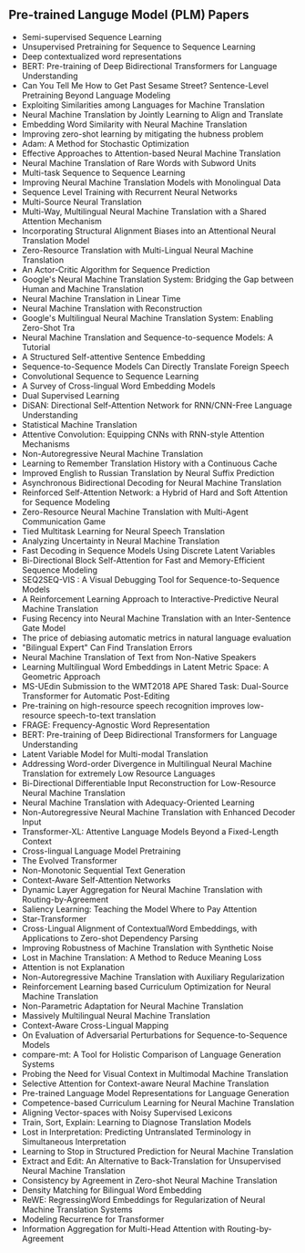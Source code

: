 <h2> Pre-trained Languge Model (PLM) Papers </h2>

<ul>

                             

 <li><a target="_blank" href="https://github.com/manjunath5496/Pre-trained-Languge-Model-Papers/blob/master/ptl(1).pdf" style="text-decoration:none;">Semi-supervised Sequence Learning</a></li>

 <li><a target="_blank" href="https://github.com/manjunath5496/Pre-trained-Languge-Model-Papers/blob/master/ptl(2).pdf" style="text-decoration:none;">Unsupervised Pretraining for Sequence to Sequence Learning</a></li>

<li><a target="_blank" href="https://github.com/manjunath5496/Pre-trained-Languge-Model-Papers/blob/master/ptl(3).pdf" style="text-decoration:none;">Deep contextualized word representations</a></li>
 <li><a target="_blank" href="https://github.com/manjunath5496/Pre-trained-Languge-Model-Papers/blob/master/ptl(4).pdf" style="text-decoration:none;">BERT: Pre-training of Deep Bidirectional Transformers for Language Understanding</a></li>                              
<li><a target="_blank" href="https://github.com/manjunath5496/Pre-trained-Languge-Model-Papers/blob/master/ptl(5).pdf" style="text-decoration:none;">Can You Tell Me How to Get Past Sesame Street? Sentence-Level Pretraining Beyond Language Modeling</a></li>
<li><a target="_blank" href="https://github.com/manjunath5496/Pre-trained-Languge-Model-Papers/blob/master/ptl(6).pdf" style="text-decoration:none;">Exploiting Similarities among Languages for Machine Translation</a></li>
 <li><a target="_blank" href="https://github.com/manjunath5496/Pre-trained-Languge-Model-Papers/blob/master/ptl(7).pdf" style="text-decoration:none;">Neural Machine Translation by Jointly Learning to Align and Translate</a></li>

 <li><a target="_blank" href="https://github.com/manjunath5496/Pre-trained-Languge-Model-Papers/blob/master/ptl(8).pdf" style="text-decoration:none;"> Embedding Word Similarity with Neural Machine Translation</a></li>
   <li><a target="_blank" href="https://github.com/manjunath5496/Pre-trained-Languge-Model-Papers/blob/master/ptl(9).pdf" style="text-decoration:none;">Improving zero-shot learning by mitigating the hubness problem</a></li>
  
   
 <li><a target="_blank" href="https://github.com/manjunath5496/Pre-trained-Languge-Model-Papers/blob/master/ptl(10).pdf" style="text-decoration:none;">Adam: A Method for Stochastic Optimization</a></li>                              
<li><a target="_blank" href="https://github.com/manjunath5496/Pre-trained-Languge-Model-Papers/blob/master/ptl(11).pdf" style="text-decoration:none;">Effective Approaches to Attention-based Neural Machine Translation</a></li>
<li><a target="_blank" href="https://github.com/manjunath5496/Pre-trained-Languge-Model-Papers/blob/master/ptl(12).pdf" style="text-decoration:none;">Neural Machine Translation of Rare Words with Subword Units</a></li>
<li><a target="_blank" href="https://github.com/manjunath5496/Pre-trained-Languge-Model-Papers/blob/master/ptl(13).pdf" style="text-decoration:none;">Multi-task Sequence to Sequence Learning</a></li>

<li><a target="_blank" href="https://github.com/manjunath5496/Pre-trained-Languge-Model-Papers/blob/master/ptl(14).pdf" style="text-decoration:none;">Improving Neural Machine Translation Models with Monolingual Data</a></li>
                              
<li><a target="_blank" href="https://github.com/manjunath5496/Pre-trained-Languge-Model-Papers/blob/master/ptl(15).pdf" style="text-decoration:none;">Sequence Level Training with Recurrent Neural Networks</a></li>

<li><a target="_blank" href="https://github.com/manjunath5496/Pre-trained-Languge-Model-Papers/blob/master/ptl(16).pdf" style="text-decoration:none;">Multi-Source Neural Translation</a></li>

  <li><a target="_blank" href="https://github.com/manjunath5496/Pre-trained-Languge-Model-Papers/blob/master/ptl(17).pdf" style="text-decoration:none;">Multi-Way, Multilingual Neural Machine Translation with a Shared Attention Mechanism</a></li>   
  
<li><a target="_blank" href="https://github.com/manjunath5496/Pre-trained-Languge-Model-Papers/blob/master/ptl(18).pdf" style="text-decoration:none;">Incorporating Structural Alignment Biases into an Attentional Neural Translation Model</a></li> 

  
<li><a target="_blank" href="https://github.com/manjunath5496/Pre-trained-Languge-Model-Papers/blob/master/ptl(19).pdf" style="text-decoration:none;">Zero-Resource Translation with Multi-Lingual Neural Machine Translation</a></li> 

<li><a target="_blank" href="https://github.com/manjunath5496/Pre-trained-Languge-Model-Papers/blob/master/ptl(20).pdf" style="text-decoration:none;"> An Actor-Critic Algorithm for Sequence Prediction</a></li>

<li><a target="_blank" href="https://github.com/manjunath5496/Pre-trained-Languge-Model-Papers/blob/master/ptl(21).pdf" style="text-decoration:none;">Google's Neural Machine Translation System: Bridging the Gap between Human and Machine Translation</a></li>
<li><a target="_blank" href="https://github.com/manjunath5496/Pre-trained-Languge-Model-Papers/blob/master/ptl(22).pdf" style="text-decoration:none;">Neural Machine Translation in Linear Time</a></li> 
 <li><a target="_blank" href="https://github.com/manjunath5496/Pre-trained-Languge-Model-Papers/blob/master/ptl(23).pdf" style="text-decoration:none;">Neural Machine Translation with Reconstruction</a></li> 
 

   <li><a target="_blank" href="https://github.com/manjunath5496/Pre-trained-Languge-Model-Papers/blob/master/ptl(24).pdf" style="text-decoration:none;">Google's Multilingual Neural Machine Translation System: Enabling Zero-Shot Tra</a></li>
 
   <li><a target="_blank" href="https://github.com/manjunath5496/Pre-trained-Languge-Model-Papers/blob/master/ptl(25).pdf" style="text-decoration:none;">Neural Machine Translation and Sequence-to-sequence Models: A Tutorial</a></li>                              
 <li><a target="_blank" href="https://github.com/manjunath5496/Pre-trained-Languge-Model-Papers/blob/master/ptl(26).pdf" style="text-decoration:none;">A Structured Self-attentive Sentence Embedding</a></li>
 <li><a target="_blank" href="https://github.com/manjunath5496/Pre-trained-Languge-Model-Papers/blob/master/ptl(27).pdf" style="text-decoration:none;">Sequence-to-Sequence Models Can Directly Translate Foreign Speech</a></li>
   
 
   <li><a target="_blank" href="https://github.com/manjunath5496/Pre-trained-Languge-Model-Papers/blob/master/ptl(28).pdf" style="text-decoration:none;">Convolutional Sequence to Sequence Learning</a></li>
 
   <li><a target="_blank" href="https://github.com/manjunath5496/Pre-trained-Languge-Model-Papers/blob/master/ptl(29).pdf" style="text-decoration:none;">A Survey of Cross-lingual Word Embedding Models</a></li>                              

  <li><a target="_blank" href="https://github.com/manjunath5496/Pre-trained-Languge-Model-Papers/blob/master/ptl(30).pdf" style="text-decoration:none;">Dual Supervised Learning</a></li>
 
   <li><a target="_blank" href="https://github.com/manjunath5496/Pre-trained-Languge-Model-Papers/blob/master/ptl(31).pdf" style="text-decoration:none;">DiSAN: Directional Self-Attention Network for RNN/CNN-Free Language Understanding</a></li> 
    <li><a target="_blank" href="https://github.com/manjunath5496/Pre-trained-Languge-Model-Papers/blob/master/ptl(32).pdf" style="text-decoration:none;">Statistical Machine Translation</a></li> 

   <li><a target="_blank" href="https://github.com/manjunath5496/Pre-trained-Languge-Model-Papers/blob/master/ptl(33).pdf" style="text-decoration:none;">Attentive Convolution:
Equipping CNNs with RNN-style Attention Mechanisms</a></li>                              

  <li><a target="_blank" href="https://github.com/manjunath5496/Pre-trained-Languge-Model-Papers/blob/master/ptl(34).pdf" style="text-decoration:none;">Non-Autoregressive Neural Machine Translation</a></li> 
 
  <li><a target="_blank" href="https://github.com/manjunath5496/Pre-trained-Languge-Model-Papers/blob/master/ptl(35).pdf" style="text-decoration:none;">Learning to Remember Translation History with a Continuous Cache</a></li> 

  <li><a target="_blank" href="https://github.com/manjunath5496/Pre-trained-Languge-Model-Papers/blob/master/ptl(36).pdf" style="text-decoration:none;">Improved English to Russian Translation by Neural Suffix Prediction</a></li> 
 
<li><a target="_blank" href="https://github.com/manjunath5496/Pre-trained-Languge-Model-Papers/blob/master/ptl(37).pdf" style="text-decoration:none;">Asynchronous Bidirectional Decoding for Neural Machine Translation</a></li>
 <li><a target="_blank" href="https://github.com/manjunath5496/Pre-trained-Languge-Model-Papers/blob/master/ptl(38).pdf" style="text-decoration:none;">Reinforced Self-Attention Network: a Hybrid of Hard and Soft Attention for Sequence Modeling</a></li>
<li><a target="_blank" href="https://github.com/manjunath5496/Pre-trained-Languge-Model-Papers/blob/master/ptl(39).pdf" style="text-decoration:none;">Zero-Resource Neural Machine Translation with Multi-Agent Communication Game</a></li>
 <li><a target="_blank" href="https://github.com/manjunath5496/Pre-trained-Languge-Model-Papers/blob/master/ptl(40).pdf" style="text-decoration:none;">Tied Multitask Learning for Neural Speech Translation</a></li>                              
<li><a target="_blank" href="https://github.com/manjunath5496/Pre-trained-Languge-Model-Papers/blob/master/ptl(41).pdf" style="text-decoration:none;">Analyzing Uncertainty in Neural Machine Translation</a></li>
<li><a target="_blank" href="https://github.com/manjunath5496/Pre-trained-Languge-Model-Papers/blob/master/ptl(42).pdf" style="text-decoration:none;">Fast Decoding in Sequence Models Using Discrete Latent Variables</a></li>
 
  <li><a target="_blank" href="https://github.com/manjunath5496/Pre-trained-Languge-Model-Papers/blob/master/ptl(43).pdf" style="text-decoration:none;">Bi-Directional Block Self-Attention for Fast and Memory-Efficient Sequence Modeling</a></li>
 <li><a target="_blank" href="https://github.com/manjunath5496/Pre-trained-Languge-Model-Papers/blob/master/ptl(44).pdf" style="text-decoration:none;">SEQ2SEQ-VIS : A Visual Debugging Tool for Sequence-to-Sequence Models</a></li>
   <li><a target="_blank" href="https://github.com/manjunath5496/Pre-trained-Languge-Model-Papers/blob/master/ptl(45).pdf" style="text-decoration:none;">A Reinforcement Learning Approach to Interactive-Predictive Neural Machine Translation</a></li>  
   
<li><a target="_blank" href="https://github.com/manjunath5496/Pre-trained-Languge-Model-Papers/blob/master/ptl(46).pdf" style="text-decoration:none;">Fusing Recency into Neural Machine Translation with an Inter-Sentence Gate Model</a></li> 
                             
<li><a target="_blank" href="https://github.com/manjunath5496/Pre-trained-Languge-Model-Papers/blob/master/ptl(47).pdf" style="text-decoration:none;">The price of debiasing automatic metrics in natural language evaluation</a></li>
<li><a target="_blank" href="https://github.com/manjunath5496/Pre-trained-Languge-Model-Papers/blob/master/ptl(48).pdf" style="text-decoration:none;">"Bilingual Expert" Can Find Translation Errors</a></li>

<li><a target="_blank" href="https://github.com/manjunath5496/Pre-trained-Languge-Model-Papers/blob/master/ptl(49).pdf" style="text-decoration:none;">Neural Machine Translation of Text from Non-Native Speakers</a></li>
                              
<li><a target="_blank" href="https://github.com/manjunath5496/Pre-trained-Languge-Model-Papers/blob/master/ptl(50).pdf" style="text-decoration:none;">Learning Multilingual Word Embeddings in Latent Metric Space: A Geometric Approach</a></li>
<li><a target="_blank" href="https://github.com/manjunath5496/Pre-trained-Languge-Model-Papers/blob/master/ptl(51).pdf" style="text-decoration:none;">MS-UEdin Submission to the WMT2018 APE Shared Task: Dual-Source Transformer for Automatic Post-Editing</a></li>
<li><a target="_blank" href="https://github.com/manjunath5496/Pre-trained-Languge-Model-Papers/blob/master/ptl(52).pdf" style="text-decoration:none;">Pre-training on high-resource speech recognition improves low-resource speech-to-text translation</a></li>

<li><a target="_blank" href="https://github.com/manjunath5496/Pre-trained-Languge-Model-Papers/blob/master/ptl(53).pdf" style="text-decoration:none;">FRAGE: Frequency-Agnostic Word Representation </a></li>
 
<li><a target="_blank" href="https://github.com/manjunath5496/Pre-trained-Languge-Model-Papers/blob/master/ptl(54).pdf" style="text-decoration:none;">BERT: Pre-training of Deep Bidirectional Transformers for Language Understanding </a></li>

<li><a target="_blank" href="https://github.com/manjunath5496/Pre-trained-Languge-Model-Papers/blob/master/ptl(55).pdf" style="text-decoration:none;">Latent Variable Model for Multi-modal Translation</a></li>
 
  <li><a target="_blank" href="https://github.com/manjunath5496/Pre-trained-Languge-Model-Papers/blob/master/ptl(56).pdf" style="text-decoration:none;">Addressing Word-order Divergence in Multilingual Neural Machine Translation for extremely Low Resource Languages </a></li>                              

  <li><a target="_blank" href="https://github.com/manjunath5496/Pre-trained-Languge-Model-Papers/blob/master/ptl(57).pdf" style="text-decoration:none;">Bi-Directional Differentiable Input Reconstruction for Low-Resource Neural Machine Translation </a></li>
 
   <li><a target="_blank" href="https://github.com/manjunath5496/Pre-trained-Languge-Model-Papers/blob/master/ptl(58).pdf" style="text-decoration:none;">Neural Machine Translation with Adequacy-Oriented Learning</a></li>
    <li><a target="_blank" href="https://github.com/manjunath5496/Pre-trained-Languge-Model-Papers/blob/master/ptl(59).pdf" style="text-decoration:none;">Non-Autoregressive Neural Machine Translation with Enhanced Decoder Input</a></li>
 
  <li><a target="_blank" href="https://github.com/manjunath5496/Pre-trained-Languge-Model-Papers/blob/master/ptl(60).pdf" style="text-decoration:none;">Transformer-XL: Attentive Language Models Beyond a Fixed-Length Context</a></li>
 
   <li><a target="_blank" href="https://github.com/manjunath5496/Pre-trained-Languge-Model-Papers/blob/master/ptl(61).pdf" style="text-decoration:none;">Cross-lingual Language Model Pretraining</a></li>
 
   <li><a target="_blank" href="https://github.com/manjunath5496/Pre-trained-Languge-Model-Papers/blob/master/ptl(62).pdf" style="text-decoration:none;">The Evolved Transformer</a></li>
 
   <li><a target="_blank" href="https://github.com/manjunath5496/Pre-trained-Languge-Model-Papers/blob/master/ptl(63).pdf" style="text-decoration:none;">Non-Monotonic Sequential Text Generation</a></li>                              

  <li><a target="_blank" href="https://github.com/manjunath5496/Pre-trained-Languge-Model-Papers/blob/master/ptl(64).pdf" style="text-decoration:none;">Context-Aware Self-Attention Networks</a></li>
 
   <li><a target="_blank" href="https://github.com/manjunath5496/Pre-trained-Languge-Model-Papers/blob/master/ptl(65).pdf" style="text-decoration:none;">Dynamic Layer Aggregation for Neural Machine Translation with Routing-by-Agreement </a></li> 

   <li><a target="_blank" href="https://github.com/manjunath5496/Pre-trained-Languge-Model-Papers/blob/master/ptl(66).pdf" style="text-decoration:none;">Saliency Learning: Teaching the Model Where to Pay Attention</a></li> 
 
   <li><a target="_blank" href="https://github.com/manjunath5496/Pre-trained-Languge-Model-Papers/blob/master/ptl(67).pdf" style="text-decoration:none;">Star-Transformer</a></li>                              

  <li><a target="_blank" href="https://github.com/manjunath5496/Pre-trained-Languge-Model-Papers/blob/master/ptl(68).pdf" style="text-decoration:none;">Cross-Lingual Alignment of ContextualWord Embeddings, with Applications to Zero-shot Dependency Parsing</a></li> 
 
  
   <li><a target="_blank" href="https://github.com/manjunath5496/Pre-trained-Languge-Model-Papers/blob/master/ptl(69).pdf" style="text-decoration:none;">Improving Robustness of Machine Translation with Synthetic Noise</a></li>                              

  <li><a target="_blank" href="https://github.com/manjunath5496/Pre-trained-Languge-Model-Papers/blob/master/ptl(70).pdf" style="text-decoration:none;">Lost in Machine Translation: A Method to Reduce Meaning Loss</a></li> 
  
 
 <li><a target="_blank" href="https://github.com/manjunath5496/Pre-trained-Languge-Model-Papers/blob/master/ptl(71).pdf" style="text-decoration:none;">Attention is not Explanation</a></li>
 
 <li><a target="_blank" href="https://github.com/manjunath5496/Pre-trained-Languge-Model-Papers/blob/master/ptl(72).pdf" style="text-decoration:none;">Non-Autoregressive Machine Translation with Auxiliary Regularization</a></li> 
 
 
 <li><a target="_blank" href="https://github.com/manjunath5496/Pre-trained-Languge-Model-Papers/blob/master/ptl(73).pdf" style="text-decoration:none;">Reinforcement Learning based Curriculum Optimization for Neural Machine Translation</a></li>
  <li><a target="_blank" href="https://github.com/manjunath5496/Pre-trained-Languge-Model-Papers/blob/master/ptl(74).pdf" style="text-decoration:none;">Non-Parametric Adaptation for Neural Machine Translation</a></li>
    <li><a target="_blank" href="https://github.com/manjunath5496/Pre-trained-Languge-Model-Papers/blob/master/ptl(75).pdf" style="text-decoration:none;">Massively Multilingual Neural Machine Translation</a></li>                        
<li><a target="_blank" href="https://github.com/manjunath5496/Pre-trained-Languge-Model-Papers/blob/master/ptl(76).pdf" style="text-decoration:none;">Context-Aware Cross-Lingual Mapping</a></li>

 <li><a target="_blank" href="https://github.com/manjunath5496/Pre-trained-Languge-Model-Papers/blob/master/ptl(77).pdf" style="text-decoration:none;">On Evaluation of Adversarial Perturbations for Sequence-to-Sequence Models</a></li> 
 
 
 <li><a target="_blank" href="https://github.com/manjunath5496/Pre-trained-Languge-Model-Papers/blob/master/ptl(78).pdf" style="text-decoration:none;">compare-mt: A Tool for Holistic Comparison of Language Generation Systems</a></li>
  <li><a target="_blank" href="https://github.com/manjunath5496/Pre-trained-Languge-Model-Papers/blob/master/ptl(79).pdf" style="text-decoration:none;">Probing the Need for Visual Context in Multimodal Machine Translation</a></li>


 <li><a target="_blank" href="https://github.com/manjunath5496/Pre-trained-Languge-Model-Papers/blob/master/ptl(80).pdf" style="text-decoration:none;">Selective Attention for Context-aware Neural Machine Translation</a></li> 
 
 
 <li><a target="_blank" href="https://github.com/manjunath5496/Pre-trained-Languge-Model-Papers/blob/master/ptl(81).pdf" style="text-decoration:none;">Pre-trained Language Model Representations for Language Generation</a></li>
  <li><a target="_blank" href="https://github.com/manjunath5496/Pre-trained-Languge-Model-Papers/blob/master/ptl(82).pdf" style="text-decoration:none;">Competence-based Curriculum Learning for Neural Machine Translation</a></li>

 <li><a target="_blank" href="https://github.com/manjunath5496/Pre-trained-Languge-Model-Papers/blob/master/ptl(83).pdf" style="text-decoration:none;">Aligning Vector-spaces with Noisy Supervised Lexicons</a></li>
  <li><a target="_blank" href="https://github.com/manjunath5496/Pre-trained-Languge-Model-Papers/blob/master/ptl(84).pdf" style="text-decoration:none;">Train, Sort, Explain: Learning to Diagnose Translation Models</a></li>

 <li><a target="_blank" href="https://github.com/manjunath5496/Pre-trained-Languge-Model-Papers/blob/master/ptl(85).pdf" style="text-decoration:none;">Lost in Interpretation:
Predicting Untranslated Terminology in Simultaneous Interpretation</a></li>
  <li><a target="_blank" href="https://github.com/manjunath5496/Pre-trained-Languge-Model-Papers/blob/master/ptl(86).pdf" style="text-decoration:none;">Learning to Stop in Structured Prediction for Neural Machine Translation</a></li>

 <li><a target="_blank" href="https://github.com/manjunath5496/Pre-trained-Languge-Model-Papers/blob/master/ptl(87).pdf" style="text-decoration:none;">Extract and Edit: An Alternative to Back-Translation for Unsupervised Neural Machine Translation</a></li>
  <li><a target="_blank" href="https://github.com/manjunath5496/Pre-trained-Languge-Model-Papers/blob/master/ptl(88).pdf" style="text-decoration:none;">Consistency by Agreement in Zero-shot Neural Machine Translation</a></li>
  <li><a target="_blank" href="https://github.com/manjunath5496/Pre-trained-Languge-Model-Papers/blob/master/ptl(89).pdf" style="text-decoration:none;">Density Matching for Bilingual Word Embedding</a></li>
  
  
  <li><a target="_blank" href="https://github.com/manjunath5496/Pre-trained-Languge-Model-Papers/blob/master/ptl(90).pdf" style="text-decoration:none;">ReWE: RegressingWord Embeddings for Regularization of Neural Machine Translation Systems</a></li>
  <li><a target="_blank" href="https://github.com/manjunath5496/Pre-trained-Languge-Model-Papers/blob/master/ptl(91).pdf" style="text-decoration:none;">Modeling Recurrence for Transformer</a></li>

 <li><a target="_blank" href="https://github.com/manjunath5496/Pre-trained-Languge-Model-Papers/blob/master/ptl(92).pdf" style="text-decoration:none;">Information Aggregation for Multi-Head Attention with Routing-by-Agreement</a></li>
  </ul>
